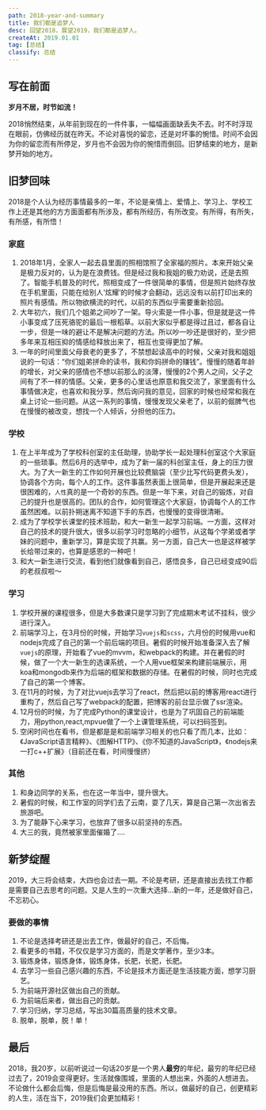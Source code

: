 ```yaml
---
path: 2018-year-and-summary
title: 我们都是追梦人
desc: 回望2018，展望2019，我们都是追梦人。
createAt: 2019.01.01
tag: [总结]
classify: 总结
--- 
```

## 写在前面

**岁月不居，时节如流！**

2018悄然结束，从年前到现在的一件件事，一幅幅画面缺丢失不去。时不时浮现在眼前，仿佛经历就在昨天。不论对喜悦的留恋，还是对坏事的惋惜。时间不会因为你的留恋而有所停足，岁月也不会因为你的惋惜而倒回。旧梦结束的地方，是新梦开始的地方。

## 旧梦回味

2018是个人认为经历事情最多的一年，不论是亲情上、爱情上、学习上、学校工作上还是其他的方方面面都有所涉及，都有所经历，有所改变。有所得，有所失，有所感，有所悟！

### 家庭

1. 2018年1月，全家人一起去县里面的照相馆照了全家福的照片。本来开始父亲是极力反对的，认为是在浪费钱。但是经过我和我姐的极力劝说，还是去照了。智能手机普及的时代，照相变成了一件很简单的事情，但是照片始终存放在手机里面，只能在给别人‘炫耀’的时候才会翻动，远远没有以前打印出来的照片有感情。所以物欲横流的时代，以前的东西似乎需要重新拾回。
2. 大年初六，我们几个姐弟之间吵了一架。导火索是一件小事，但是就是这一件小事变成了压死骆驼的最后一根稻草。以前大家似乎都是得过且过，都各自让一步，但是一味的避让不是解决问题的方法。所以吵一吵还是很好的，至少把多年来互相压抑的情感给释放出来了，相互也变得更加了解。
3. 一年的时间里面父母衰老的更多了，不禁想起读高中的时候，父亲对我和姐姐说的一句话：“你们姐弟拼命的读书，我和你妈拼命的赚钱”。慢慢的随着年龄的增长，对父亲的感情也不想以前那么的淡薄，慢慢的2个男人之间，父子之间有了不一样的情感。父亲，更多的心里话也原意和我交流了，家里面有什么事情做决定，也喜欢和我分享，然后询问我的意见，回家的时候也经常和我在桌上讨论一些问题。从这一系列的事情，慢慢发现父亲老了，以前的倔脾气也在慢慢的被改变，想找一个人倾诉，分担他的压力。

### 学校

1. 在上半年成为了学校科创室的主任助理，协助学长一起处理科创室这个大家庭的一些琐事。然后6月的选举中，成为了新一届的科创室主任，身上的压力很大。为了大一新生的工作如何开展也比较费脑袋（至少比写代码更费头发），协调各个方向，每个人的工作。这件事虽然表面上很简单，但是开展起来还是很困难的，`人性`真的是一个奇妙的东西。但是一年下来，对自己的锻炼，对自己的提升也是很高的。团队的合作，如何管理这个大家庭，协调每个人的工作虽然困难。以前扑朔迷离不知道下手的东西，也慢慢的变得很清晰。
2. 成为了学校学长课堂的技术班助，和大一新生一起学习前端。一方面，这样对自己的技术的提升很大，很多以前学习时忽略的小细节，从这每个学弟或者学妹的问题中，重新学习，算是实现了共赢。另一方面，自己大一也是这样被学长给带过来的，也算是感恩的一种吧！
3. 和大一新生进行交流，看到他们就像看到自己，感悟良多，自己已经变成90后的老叔叔啦～

### 学习

1. 学校开展的课程很多，但是大多数课只是学习到了完成期末考试不挂科，很少进行深入。
2. 前端学习上，在3月份的时候，开始学习`vuejs`和`scss`，六月份的时候用vue和nodejs完成了自己的第一个前后端的项目。暑假的时候开始准备深入去了解`vuejs`的原理，开始看了vue的mvvm，和webpack的构建。并在暑假的时候，做了一个大一新生的选课系统，一个人用vue框架来构建前端展示，用koa和mongodb来作为后端的框架和数据的存储。在暑假的时候，同时也完成了自己的第一个博客。
3. 在11月的时候，为了对比vuejs去学习了react，然后把以前的博客用react进行重构了，然后自己写了webpack的配置，把博客的前台显示做了ssr渲染。
4. 12月份的时候，为了完成Python的课堂设计，也是为了巩固自己的前端能力，用python,react,mpvue做了一个上课管理系统，可以扫码签到。
5. 空闲时间也在看书，但是都是是和前端学习相关的也只看了而几本，比如：《JavaScript语言精粹》、《图解HTTP》、《你不知道的JavaScript》，《nodejs来一打c++扩展》（目前还在看，时间慢慢挤）

### 其他

1. 和身边同学的关系，也在这一年当中，提升很大。
2. 暑假的时候，和工作室的同学们去了云南，耍了几天，算是自己第一次出省去旅游吧。
3. 为了能静下心来学习，也放弃了很多以前坚持的东西。
4. 大三的我，竟然被家里面催婚了....

## 新梦绽醒

2019，大三将会结束，大四也会过去一期。不论是考研，还是直接出去找工作都是需要自己去思考的问题。又是人生的一次重大选择...新的一年，还是做好自己，不忘初心。

### 要做的事情

1. 不论是选择考研还是出去工作，做最好的自己，不后悔。
2. 看更多的书籍，不仅仅是学习方面的，而是文学著作，至少3本。
3. 锻炼身体，锻炼身体，锻炼身体，长肥，长肥，长肥。
4. 去学习一些自己感兴趣的东西，不论是技术方面还是生活技能方面，想学习厨艺。
5. 为前端开源社区做出自己的贡献。
6. 为前端后来者，做出自己的贡献。
7. 学习归纳，学习总结，写出30篇高质量的技术文章。
8. 脱单，脱单，脱！单！

## 最后

2018，我20岁，以前听说过一句话20岁是一个男人**最穷**的年纪，最穷的年纪已经过去了，2019会变得更好。生活就像围城，里面的人想出来，外面的人想进去。不论做什么都会后悔，但是后悔是最没用的东西。所以，做最好的自己，创更精彩的人生，活在当下，2019我们会更加精彩！